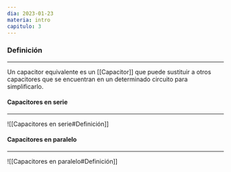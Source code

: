 ```yaml
---
dia: 2023-01-23
materia: intro
capitulo: 3
---
```

### Definición
---
Un capacitor equivalente es un [[Capacitor]] que puede sustituir a otros capacitores que se encuentran en un determinado circuito para simplificarlo.

#### Capacitores en serie
---
![[Capacitores en serie#Definición]]

#### Capacitores en paralelo
---
![[Capacitores en paralelo#Definición]]